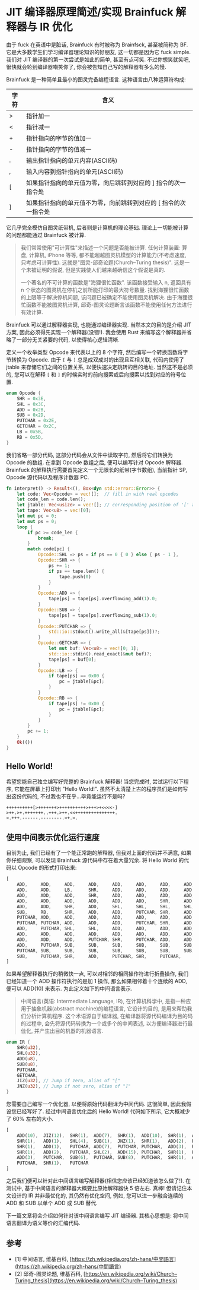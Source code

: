 # JIT 编译器原理简述/实现 Brainfuck 解释器与 IR 优化

由于 fuck 在英语中是脏话, Brainfuck 有时被称为 Brainfsck, 甚至被简称为 BF. 它是大多数学生们学习编译器理论知识的好朋友, 这一切都是因为它 fuck simple. 我们对 JIT 编译器的第一次尝试是如此的简单, 甚至有点可笑. 不过你想笑就笑吧, 很快就会轮到编译器嘲笑你了, 你会被告知自己写的解释器有多么的慢.

Brainfuck 是一种简单且最小的图灵完备编程语言. 这种语言由八种运算符构成:

| 字符 |                              含义                               |
| ---- | --------------------------------------------------------------- |
| >    | 指针加一                                                        |
| <    | 指针减一                                                        |
| +    | 指针指向的字节的值加一                                          |
| -    | 指针指向的字节的值减一                                          |
| .    | 输出指针指向的单元内容(ASCII码)                                 |
| ,    | 输入内容到指针指向的单元(ASCII码)                               |
| [    | 如果指针指向的单元值为零，向后跳转到对应的 ] 指令的次一指令处   |
| ]    | 如果指针指向的单元值不为零，向前跳转到对应的 [ 指令的次一指令处 |

它几乎完全模仿自图灵纸带机, 后者则是计算机的理论基础. 理论上一切能被计算的问题都能通过 Brainfuck 被计算.

> 我们常常使用"可计算性"来描述一个问题是否能被计算. 任何计算装置: 算盘, 计算机, iPhone 等等, 都不能超越图灵机模型的计算能力(不考虑速度, 只考虑可计算性). 这就是"图灵-邱奇论题(Church–Turing thesis)". 这是一个未被证明的假说, 但是实践使人们越来越确信这个假说是真的.
>
> 一个著名的不可计算的函数是"海狸很忙函数". 该函数接受输入 n, 返回具有 n 个状态的图灵机在停机之前所能打印的最大符号数量. 找到海狸很忙函数的上限等于解决停机问题, 该问题已被确定不能使用图灵机解决. 由于海狸很忙函数不能被图灵机计算, 邱奇-图灵论题断言该函数不能使用任何方法进行有效计算.

Brainfuck 可以通过解释器实现, 也能通过编译器实现. 当然本文的目的是介绍 JIT 方案, 因此必须得先实现一个解释器(没错!). 我会使用 Rust 来编写这个解释器并省略了一部分无关紧要的代码, 以使得核心逻辑清晰.

定义一个枚举类型 Opcode 来代表以上的 8 个字符, 然后编写一个转换函数将字节转换为 Opcode. 由于 `[` 与 `]` 总是成双成对的出现且互相关联, 代码内使用了 jtable 来存储它们之间的位置关系, 以便快速决定跳转的目的地址. 当然这不是必须的, 您可以在解释 `[` 和 `]` 的时候实时的前向搜索或后向搜索以找到对应的符号位置.

```rs
enum Opcode {
    SHR = 0x3E,
    SHL = 0x3C,
    ADD = 0x2B,
    SUB = 0x2D,
    PUTCHAR = 0x2E,
    GETCHAR = 0x2C,
    LB = 0x5B,
    RB = 0x5D,
}
```

我们省略一部分代码, 这部分代码会从文件中读取字符, 然后将它们转换为 Opcode 的数组. 在拿到 Opcode 数组之后, 便可以编写针对 Opcode 解释器. Brainfuck 的解释执行需要首先定义一个无限长的纸带(字节数组), 当前指针 SP, Opcode 源代码以及程序计数器 PC.

```rs
fn interpret() -> Result<(), Box<dyn std::error::Error>> {
    let code: Vec<Opcode> = vec![];  // fill in with real opcodes
    let code_len = code.len();
    let jtable: Vec<usize> = vec![]; // corresponding position of '[' and `]`
    let tape: Vec<u8> = vec![0];
    let mut pc = 0;
    let mut ps = 0;
    loop {
        if pc >= code_len {
            break;
        }
        match code[pc] {
            Opcode::SHL => ps = if ps == 0 { 0 } else { ps - 1 },
            Opcode::SHR => {
                ps += 1;
                if ps == tape.len() {
                    tape.push(0)
                }
            }
            Opcode::ADD => {
                tape[ps] = tape[ps].overflowing_add(1).0;
            }
            Opcode::SUB => {
                tape[ps] = tape[ps].overflowing_sub(1).0;
            }
            Opcode::PUTCHAR => {
                std::io::stdout().write_all(&[tape[ps]])?;
            }
            Opcode::GETCHAR => {
                let mut buf: Vec<u8> = vec![0; 1];
                std::io::stdin().read_exact(&mut buf)?;
                tape[ps] = buf[0];
            }
            Opcode::LB => {
                if tape[ps] == 0x00 {
                    pc = jtable[&pc];
                }
            }
            Opcode::RB => {
                if tape[ps] != 0x00 {
                    pc = jtable[&pc];
                }
            }
        }
        pc += 1;
    }
    Ok(())
}
```

## Hello World!

希望您能自己独立编写好完整的 Brainfuck 解释器! 当您完成时, 尝试运行以下程序, 它能在屏幕上打印出 "Hello World!". 虽然不太清楚上古的程序员们是如何写出这份代码的, 不过我也不在乎...毕竟能运行不是吗?

```text
++++++++++[>+++++++>++++++++++>+++>+<<<<-]
>++.>+.+++++++..+++.>++.<<+++++++++++++++.
>.+++.------.--------.>+.>.
```

## 使用中间表示优化运行速度

目前为止, 我们已经有了一个能正常跑的解释器, 但我对上面的代码并不满意, 如果你仔细观察, 可以发现 Brainfuck 源代码中存在着大量冗余. 将 Hello World 的代码以 Opcode 的形式打印出来:

```rs
[
    ADD,     ADD,     ADD,     ADD,     ADD,     ADD,     ADD,     ADD,
    ADD,     ADD,     LB,      SHR,     ADD,     ADD,     ADD,     ADD,
    ADD,     ADD,     ADD,     SHR,     ADD,     ADD,     ADD,     ADD,
    ADD,     ADD,     ADD,     ADD,     ADD,     ADD,     SHR,     ADD,
    ADD,     ADD,     SHR,     ADD,     SHL,     SHL,     SHL,     SHL,
    SUB,     RB,      SHR,     ADD,     ADD,     PUTCHAR, SHR,     ADD,
    PUTCHAR, ADD,     ADD,     ADD,     ADD,     ADD,     ADD,     ADD,
    PUTCHAR, PUTCHAR, ADD,     ADD,     ADD,     PUTCHAR, SHR,     ADD,
    ADD,     PUTCHAR, SHL,     SHL,     ADD,     ADD,     ADD,     ADD,
    ADD,     ADD,     ADD,     ADD,     ADD,     ADD,     ADD,     ADD,
    ADD,     ADD,     ADD,     PUTCHAR, SHR,     PUTCHAR, ADD,     ADD,
    ADD,     PUTCHAR, SUB,     SUB,     SUB,     SUB,     SUB,     SUB,
    PUTCHAR, SUB,     SUB,     SUB,     SUB,     SUB,     SUB,     SUB,
    SUB,     PUTCHAR, SHR,     ADD,     PUTCHAR, SHR,     PUTCHAR,
]
```

如果希望解释器执行的稍微快一点, 可以对相邻的相同操作符进行折叠操作, 我们已经知道一个 ADD 操作符执行的是加 1 操作, 那么如果相邻着十个连续的 ADD, 便可以 ADD(10) 来表示. 为此定义如下的中间语言表示.

> 中间语言(英语: Intermediate Language, IR), 在计算机科学中, 是指一种应用于抽象机器(abstract machine)的编程语言, 它设计的目的, 是用来帮助我们分析计算机程序. 这个术语源自于编译器, 在编译器将源代码编译为目的码的过程中, 会先将源代码转换为一个或多个的中间表述, 以方便编译器进行最佳化, 并产生出目的机器的机器语言.

```rs
enum IR {
    SHR(u32),
    SHL(u32),
    ADD(u8),
    SUB(u8),
    PUTCHAR,
    GETCHAR,
    JIZ(u32), // Jump if zero, alias of "["
    JNZ(u32), // Jump if not zero, alias of "]"
}
```

您需要自己编写一个优化器, 以便将原始代码翻译为中间代码. 这很简单, 因此我假设您已经写好了. 经过中间语言优化后的 Hello World! 代码如下所示, 它大概减少了 60% 左右的大小.

```rs
[
    ADD(10),  JIZ(12),  SHR(1),  ADD(7),  SHR(1),  ADD(10),  SHR(1),  ADD(3),
    SHR(1),   ADD(1),   SHL(4),  SUB(1),  JNZ(1),  SHR(1),   ADD(2),  PUTCHAR,
    SHR(1),   ADD(1),   PUTCHAR, ADD(7),  PUTCHAR, PUTCHAR,  ADD(3),  PUTCHAR,
    SHR(1),   ADD(2),   PUTCHAR, SHL(2),  ADD(15), PUTCHAR,  SHR(1),  PUTCHAR,
    ADD(3),   PUTCHAR,  SUB(6),  PUTCHAR, SUB(8),  PUTCHAR,  SHR(1),  ADD(1),
    PUTCHAR,  SHR(1),   PUTCHAR
]
```

之后我们便可以针对此中间语言编写解释器(相信您应该已经知道该怎么做了!). 在测试中, 基于中间语言的解释器大概要比原始解释器快 5 倍左右. 真棒! 但请记住本文设计的 IR 并非最优化的, 其仍然有优化空间, 例如, 您可以进一步融合连续的 ADD 和 SUB 以单个 ADD 或 SUB 替代.

下一篇文章将会介绍如何针对该中间语言编写 JIT 编译器. 其核心思想是: 将中间语言翻译为语义等价的汇编代码.

## 参考

- [1] 中间语言, 维基百科, [https://zh.wikipedia.org/zh-hans/中間語言](https://zh.wikipedia.org/zh-hans/中間語言)
- [2] 邱奇-图灵论题, 维基百科, [https://en.wikipedia.org/wiki/Church–Turing_thesis](https://en.wikipedia.org/wiki/Church–Turing_thesis)
